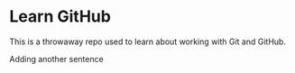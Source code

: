 
# Learn GitHub

This is a throwaway repo used to learn about working with Git and GitHub.

Adding another sentence
